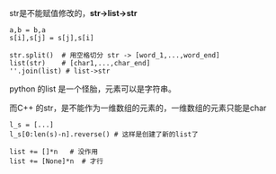 str是不能赋值修改的，**str->list->str**

```
a,b = b,a
s[i],s[j] = s[j],s[i]
```

```
str.split()  # 用空格切分 str -> [word_1,...,word_end]
list(str)    # [char1,...,char_end]
''.join(list) # list->str
```

 python 的list 是一个怪胎，元素可以是字符串。

而C++ 的str，是不能作为一维数组的元素的，一维数组的元素只能是char

```
l_s = [...]
l_s[0:len(s)-n].reverse() # 这样是创建了新的list了
```

```
list += []*n   # 没作用
list += [None]*n  # 才行
```
